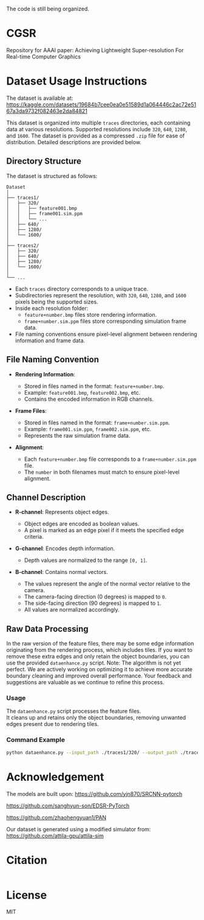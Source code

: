 The code is still being organized.

# CGSR
Repository for AAAI paper: Achieving Lightweight Super-resolution For Real-time Computer Graphics

# Dataset Usage Instructions

The dataset is available at: https://kaggle.com/datasets/19684b7cee0ea0e51589d1a064446c2ac72e5167a3da9732f082463e2da84821

This dataset is organized into multiple `traces` directories, each containing data at various resolutions. Supported resolutions include `320`, `640`, `1280`, and `1600`. The dataset is provided as a compressed `.zip` file for ease of distribution. Detailed descriptions are provided below.

## Directory Structure

The dataset is structured as follows:
```plaintext
Dataset
│
├── traces1/
│   ├── 320/
│   │   ├── feature001.bmp
│   │   ├── frame001.sim.ppm
│   │   └── ...
│   ├── 640/
│   ├── 1280/
│   └── 1600/
│
├── traces2/
│   ├── 320/
│   ├── 640/
│   ├── 1280/
│   └── 1600/
│
└── ...
```

- Each `traces` directory corresponds to a unique trace.
- Subdirectories represent the resolution, with `320`, `640`, `1280`, and `1600` pixels being the supported sizes.
- Inside each resolution folder:
  - `feature+number.bmp` files store rendering information.
  - `frame+number.sim.ppm` files store corresponding simulation frame data.
- File naming conventions ensure pixel-level alignment between rendering information and frame data.

## File Naming Convention

- **Rendering Information**:
  - Stored in files named in the format: `feature+number.bmp`.
  - Example: `feature001.bmp`, `feature002.bmp`, etc.
  - Contains the encoded information in RGB channels.

- **Frame Files**:
  - Stored in files named in the format: `frame+number.sim.ppm`.
  - Example: `frame001.sim.ppm`, `frame002.sim.ppm`, etc.
  - Represents the raw simulation frame data.

- **Alignment**:
  - Each `feature+number.bmp` file corresponds to a `frame+number.sim.ppm` file.
  - The `number` in both filenames must match to ensure pixel-level alignment.

## Channel Description

- **R-channel**: Represents object edges.
  - Object edges are encoded as boolean values.
  - A pixel is marked as an edge pixel if it meets the specified edge criteria.

- **G-channel**: Encodes depth information.
  - Depth values are normalized to the range `[0, 1]`.

- **B-channel**: Contains normal vectors.
  - The values represent the angle of the normal vector relative to the camera.
  - The camera-facing direction (0 degrees) is mapped to `0`.
  - The side-facing direction (90 degrees) is mapped to `1`.
  - All values are normalized accordingly.

## Raw Data Processing

In the raw version of the feature files, there may be some edge information originating from the rendering process, which includes tiles. If you want to remove these extra edges and only retain the object boundaries, you can use the provided `dataenhance.py` script. Note: The algorithm is not yet perfect. We are actively working on optimizing it to achieve more accurate boundary cleaning and improved overall performance. Your feedback and suggestions are valuable as we continue to refine this process.

### Usage

The `dataenhance.py` script processes the feature files.  
It cleans up and retains only the object boundaries, removing unwanted edges present due to rendering tiles.

### Command Example

```bash
python dataenhance.py --input_path ./traces1/320/ --output_path ./traces1/320_clean/
```

# Acknowledgement
The models are built upon:
https://github.com/yjn870/SRCNN-pytorch

https://github.com/sanghyun-son/EDSR-PyTorch

https://github.com/zhaohengyuan1/PAN

Our dataset is generated using a modified simulator from:
https://github.com/attila-gpu/attila-sim

# Citation
```
```

# License
MIT
